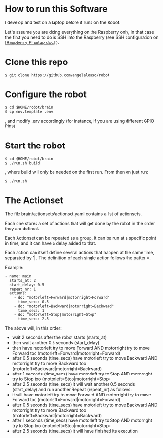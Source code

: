 # How to run this Software

I develop and test on a laptop before it runs on the Robot.

Let's assume you are doing everything on the Raspberry only, in that case the first you need to do is SSH into the Raspberry (see SSH configuration on [[Raspberry Pi setup doc]](docs/000_Base_Raspberry.md) ).

# Clone this repo
```
$ git clone https://github.com/angelalonso/robot
```

# Configure the robot
```
$ cd $HOME/robot/brain
$ cp env.template .env
```
, and modify .env accordingly (for instance, if you are using different GPIO Pins)


# Start the robot

```
$ cd $HOME/robot/brain
$ ./run.sh build
```
, where build will only be needed on the first run. From then on just run:
```
$ ./run.sh
```

# The Actionset

The file brain/actionsets/actionset.yaml contains a list of actionsets. 

Each one stores a set of actions that will get done by the robot in the order they are defined.

Each Actionset can be repeated as a group, it can be run at a specific point in time, and it can have a delay added to that.

Each action can itself define several actions that happen at the same time, separated by '|'. The definition of each single action follows the patter <element>=<goal>.

Example:
```
- name: main
  starts_at: 2
  start_delay: 0.5 
  repeat_nr: 1
  actions:
    - do: "motorleft=Forward|motorright=Forward"
      time_secs: 0.5 
    - do: "motorleft=Backward|motorright=Backward"
      time_secs: 1 
    - do: "motorleft=Stop|motorright=Stop"
      time_secs: 2.5 
```
The above will, in this order:
- wait 2 seconds after the robot starts (starts_at) 
- then wait another 0.5 seconds (start_delay)
- then have motorleft try to move Forward AND motorright try to move Forward too (motorleft=Forward|motorright=Forward)
- after 0.5 seconds (time_secs) have motorleft try to move Backward AND motorright try to move Backward too (motorleft=Backward|motorright=Backward)
- after 1 seconds (time_secs) have motorleft try to Stop AND motorright try to Stop too (motorleft=Stop|motorright=Stop)
- after 2.5 seconds (time_secs) it will wait another 0.5 seconds (start_delay) and run another Repeat (repeat_nr) as follows:
- it will have motorleft try to move Forward AND motorright try to move Forward too (motorleft=Forward|motorright=Forward)
- after 0.5 seconds (time_secs) have motorleft try to move Backward AND motorright try to move Backward too (motorleft=Backward|motorright=Backward)
- after 1 seconds (time_secs) have motorleft try to Stop AND motorright try to Stop too (motorleft=Stop|motorright=Stop)
- after 2.5 seconds (time_secs) it will have finished its execution
